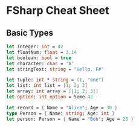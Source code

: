 # FSharp Cheat Sheet

## Basic Types

```fsharp
let integer: int = 42
let floatNum: float = 3.14
let boolean: bool = true
let character: char = 'A'
let stringText: string = "Hello, F#"
```

```fsharp
let tuple: int * string = (1, "one")
let list: int list = [1; 2; 3]
let array: int array = [|1; 2; 3|]
let option: int option = Some 42
```

```fsharp
let record = { Name = "Alice"; Age = 30 }
type Person = { Name: string; Age: int }
let person: Person = { Name = "Bob"; Age = 25 }
```

